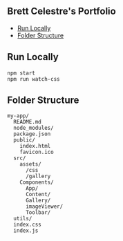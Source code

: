 ## Brett Celestre's Portfolio

- [Run Locally](#to-run-locally)
- [Folder Structure](#folder-structure)

## Run Locally
```
npm start
npm run watch-css
```

## Folder Structure

```
my-app/
  README.md
  node_modules/
  package.json
  public/
    index.html
    favicon.ico
  src/
    assets/
      /css
      /gallery
    Components/
      App/
      Content/
      Gallery/
      imageViewer/
      Toolbar/
  utils/
  index.css
  index.js
```
